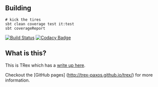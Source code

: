 ## Building

```
# kick the tires
sbt clean coverage test it:test
sbt coverageReport
```
[![Build Status](https://travis-ci.org/simbo1905/trex.svg?branch=master)](https://travis-ci.org/simbo1905/trex)
[![Codacy Badge](https://www.codacy.com/project/badge/dd8dd20b797a4e288213f45c10fae494)](https://www.codacy.com/app/doug/trex)

## What is this? 

This is TRex which has a [write up here](https://simbo1905.wordpress.com/2014/10/28/transaction-log-replication-with-paxos/). 

Checkout the [GitHub pages] (http://trex-paxos.github.io/trex/) for more information.

